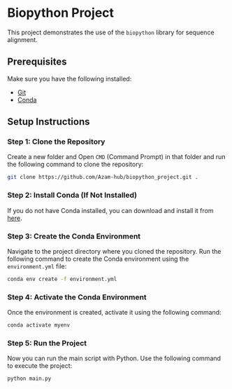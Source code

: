 # Biopython Project

This project demonstrates the use of the `biopython` library for sequence alignment.

## Prerequisites

Make sure you have the following installed:
- [Git](https://git-scm.com/)
- [Conda](https://docs.conda.io/projects/conda/en/latest/user-guide/install/index.html)

## Setup Instructions

### Step 1: Clone the Repository
Create a new folder and Open `CMD` (Command Prompt) in that folder and run the following command to clone the repository:

```bash
git clone https://github.com/Azam-hub/biopython_project.git .
```

### Step 2: Install Conda (If Not Installed)
If you do not have Conda installed, you can download and install it from [here](https://docs.conda.io/projects/conda/en/latest/user-guide/install/index.html).

### Step 3: Create the Conda Environment
Navigate to the project directory where you cloned the repository. Run the following command to create the Conda environment using the `environment.yml` file:

```bash
conda env create -f environment.yml
```

### Step 4: Activate the Conda Environment
Once the environment is created, activate it using the following command:

```bash
conda activate myenv
```

### Step 5: Run the Project
Now you can run the main script with Python. Use the following command to execute the project:

```bash
python main.py
```

<!-- ### Step 6: Deactivate the Conda Environment (Optional)
Once you're done working with the project, you can deactivate the Conda environment by running:

```bash
conda deactivate
```

### Step 7: Updating Dependencies
If there are any updates to the project's dependencies, you can update your environment by running:

```bash
conda env update -f environment.yml
```

### Step 8: Troubleshooting
If you encounter issues during the setup or execution of the project, here are a few common troubleshooting tips:

1. **Conda Environment Not Found**: If you receive an error about the Conda environment not being found, ensure that you have activated the environment using:

    ```bash
    conda activate myenv
    ```

2. **Package Installation Issues**: If certain packages fail to install or dependencies conflict, try updating Conda and the environment:

    ```bash
    conda update conda
    conda env update -f environment.yml
    ```

3. **Python Version Compatibility**: Ensure that you're using a compatible Python version for the project. You can check your Python version with:

    ```bash
    python --version
    ```

    If needed, you can specify a Python version when creating the environment by editing the `environment.yml` file.

4. **Missing Dependencies**: If you notice that certain dependencies are missing or not listed in `environment.yml`, install them manually using:

    ```bash
    conda install <package-name>
    ```

### Step 9: Contributing
If you'd like to contribute to the project, feel free to fork the repository, create a branch, and submit a pull request with your changes. Please ensure your code is well-documented and passes any tests before submitting.

---

## License

This project is licensed under the MIT License - see the [LICENSE](LICENSE) file for details. -->
